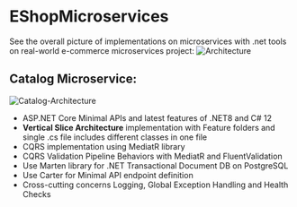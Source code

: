 # EShopMicroservices

See the overall picture of implementations on microservices with .net tools on real-world e-commerce microservices project:
![Architecture](https://github.com/mahendraputra21/EShopMicroservices/assets/31196162/00c66501-98c1-4272-8ce0-f528f4f07aae)

## Catalog Microservice:
![Catalog-Architecture](https://github.com/mahendraputra21/EShopMicroservices/assets/31196162/eaf99982-d2c4-4312-b1c6-08431b749614)

* ASP.NET Core Minimal APIs and latest features of .NET8 and C# 12
* **Vertical Slice Architecture** implementation with Feature folders and single .cs file includes different classes in one file
* CQRS implementation using MediatR library
* CQRS Validation Pipeline Behaviors with MediatR and FluentValidation
* Use Marten library for .NET Transactional Document DB on PostgreSQL
* Use Carter for Minimal API endpoint definition
* Cross-cutting concerns Logging, Global Exception Handling and Health Checks
